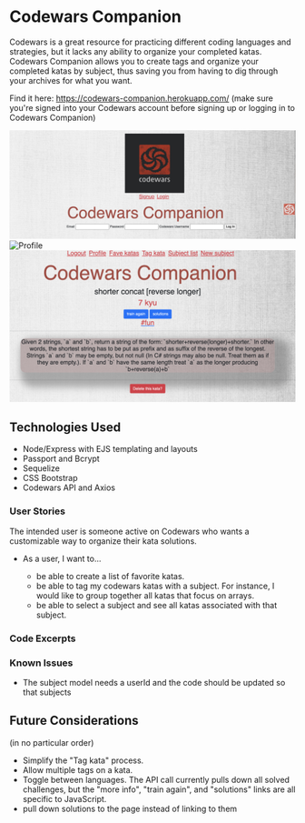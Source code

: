 # Codewars Companion

Codewars is a great resource for practicing different coding languages and strategies, but it lacks any ability to organize your completed katas. Codewars Companion allows you to create tags and organize your completed katas by subject, thus saving you from having to dig through your archives for what you want.

Find it here: https://codewars-companion.herokuapp.com/ (make sure you're signed into your Codewars account before signing up or logging in to Codewars Companion)

![Login](public/img/login.png)
![Profile](public/img/profile.png)
![Action](public/img/action.png)

## Technologies Used

- Node/Express with EJS templating and layouts
- Passport and Bcrypt
- Sequelize
- CSS Bootstrap
- Codewars API and Axios

### User Stories

The intended user is someone active on Codewars who wants a customizable way to organize their kata solutions.

- As a user, I want to...

  - be able to create a list of favorite katas.
  - be able to tag my codewars katas with a subject. For instance, I would like to group together all katas that focus on arrays.
  - be able to select a subject and see all katas associated with that subject.

### Code Excerpts

### Known Issues

- The subject model needs a userId and the code should be updated so that subjects

## Future Considerations

(in no particular order)

- Simplify the "Tag kata" process.
- Allow multiple tags on a kata.
- Toggle between languages. The API call currently pulls down all solved challenges, but the "more info", "train again", and "solutions" links are all specific to JavaScript.
- pull down solutions to the page instead of linking to them
